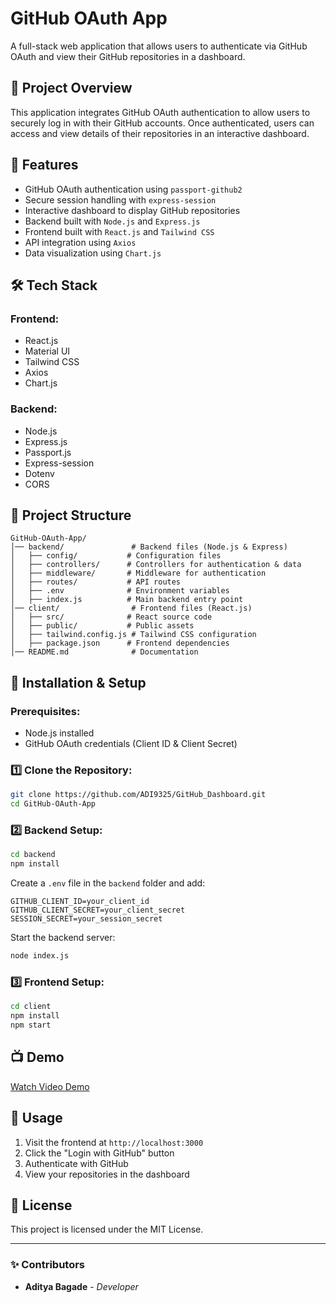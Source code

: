 # GitHub OAuth App

A full-stack web application that allows users to authenticate via GitHub OAuth and view their GitHub repositories in a dashboard.

## 📌 Project Overview

This application integrates GitHub OAuth authentication to allow users to securely log in with their GitHub accounts. Once authenticated, users can access and view details of their repositories in an interactive dashboard.

## 🚀 Features

- GitHub OAuth authentication using `passport-github2`
- Secure session handling with `express-session`
- Interactive dashboard to display GitHub repositories
- Backend built with `Node.js` and `Express.js`
- Frontend built with `React.js` and `Tailwind CSS`
- API integration using `Axios`
- Data visualization using `Chart.js`

## 🛠 Tech Stack

### Frontend:

- React.js
- Material UI
- Tailwind CSS
- Axios
- Chart.js

### Backend:

- Node.js
- Express.js
- Passport.js
- Express-session
- Dotenv
- CORS

## 📂 Project Structure

```
GitHub-OAuth-App/
│── backend/               # Backend files (Node.js & Express)
│   ├── config/           # Configuration files
│   ├── controllers/      # Controllers for authentication & data
│   ├── middleware/       # Middleware for authentication
│   ├── routes/           # API routes
│   ├── .env              # Environment variables
│   ├── index.js          # Main backend entry point
│── client/                # Frontend files (React.js)
│   ├── src/              # React source code
│   ├── public/           # Public assets
│   ├── tailwind.config.js # Tailwind CSS configuration
│   ├── package.json      # Frontend dependencies
│── README.md              # Documentation
```

## 🔧 Installation & Setup

### Prerequisites:

- Node.js installed
- GitHub OAuth credentials (Client ID & Client Secret)

### 1️⃣ Clone the Repository:

```sh
git clone https://github.com/ADI9325/GitHub_Dashboard.git
cd GitHub-OAuth-App
```

### 2️⃣ Backend Setup:

```sh
cd backend
npm install
```

Create a `.env` file in the `backend` folder and add:

```
GITHUB_CLIENT_ID=your_client_id
GITHUB_CLIENT_SECRET=your_client_secret
SESSION_SECRET=your_session_secret
```

Start the backend server:

```sh
node index.js
```

### 3️⃣ Frontend Setup:

```sh
cd client
npm install
npm start
```

## 📺 Demo

[Watch Video Demo](https://drive.google.com/file/d/1lZWA4Vf9n8l1jqafzcQ1XfTT-erae7Sg/view?usp=sharing)

## 🎯 Usage

1. Visit the frontend at `http://localhost:3000`
2. Click the "Login with GitHub" button
3. Authenticate with GitHub
4. View your repositories in the dashboard

## 📝 License

This project is licensed under the MIT License.

---

### ✨ Contributors

- **Aditya Bagade** - _Developer_


